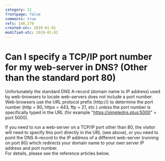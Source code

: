 ```yaml
---
category: 11
frontpage: false
comments: true
refs: 148,179
created-utc: 2019-01-01
modified-utc: 2019-01-01
---
```

# Can I specify a TCP/IP port number for my web-server in DNS? (Other than the standard port 80)

Unfortunately the standard DNS A-record (domain name to IP address) used by web-browsers to locate web-servers does not include a port number.  
Web-browsers use the URL protocol prefix (http://) to determine the port number (http = 80, https = 443, ftp = 21, etc.) unless the port number is specifically typed in the URL (for example "https://simpledns.plus:5000" = port 5000).

If you need to run a web-server on a TCP/IP port other than 80, the visitor will need to specify this port directly in the URL (see above), or you need to point the DNS A-record to the IP address of a different web-server (running on port 80) which redirects your domain name to your own server IP address and port number.  
For details, please see the reference articles below.

